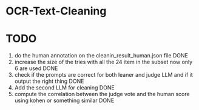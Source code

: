 # OCR-Text-Cleaning

# TODO
1) do the human annotation on the cleanin_result_human.json file DONE
2) increase the size of the tries with all the 24 item in the subset now only 6 are used DONE
3) check if the prompts are correct for both leaner and judge LLM and if it output the right thing DONE
4) Add the second LLM for cleaning DONE
5) compute the correlation between the judge vote and the human score using kohen or something similar DONE


